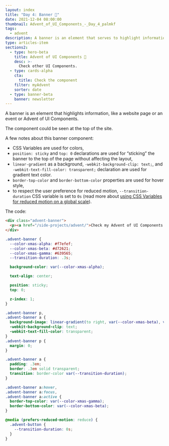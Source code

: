 ```yaml
---
layout: index
title: "Day 4: Banner 🚩"
date: 2021-12-04 08:00:00
thumbnail: Advent_of_UI_Components_-_Day_4_palmkf
tags:
  - advent
description: A banner is an element that serves to highlight information, like a website page or an event or Advent of UI Components.
type: articles-item
sections2:
  - type: hero-beta
    title: Advent of UI Components 🎄
    desc: >-
      Check other UI Components.
  - type: cards-alpha
    cta:
      title: Check the component
    filter: myAdvent
    sorter: date
  - type: banner-beta
    banner: newsletter
---
```


A banner is an element that highlights information, like a website page or an event or Advent of UI Components.

The component could be seen at the top of the site.

A few notes about this banner component:

- CSS Variables are used for colors,
- `position: sticky` and `top: 0` declarations are used for “sticking” the banner to the top of the page without affecting the layout,
- `linear-gradient` as a background, `-webkit-background-clip: text;`, and `-webkit-text-fill-color: transparent;` declaration are used for gradient text color.
- `border-top-color` and `border-bottom-color` properties are used for hover style,
- to respect the user preference for reduced motion, `--transition-duration` CSS variable is set to `0s` (read more about [using CSS Variables for reduced motion on a global scale](/articles/using-css-variables-for-reduced-motion-on-a-global-scale/)).

The code:

```html
<div class="advent-banner">
  <p><a href="/side-projects/advent/">Check my Advent of UI Components 2021!</a></p>
</div>
```

```css
.advent-banner {
  --color-xmas-alpha: #f7efef;
  --color-xmas-beta: #d72621;
  --color-xmas-gamma: #639565;
  --transition-duration: .3s;

  background-color: var(--color-xmas-alpha);

  text-align: center;

  position: sticky;
  top: 0;

  z-index: 1;
}

.advent-banner p,
.advent-banner a {
  background-image: linear-gradient(to right, var(--color-xmas-beta), var(--color-xmas-gamma));
  -webkit-background-clip: text;
  -webkit-text-fill-color: transparent;
}
.advent-banner p {
  margin: 0;
}

.advent-banner a {
  padding: .3em;
  border: .3em solid transparent;
  transition: border-color var(--transition-duration);
}

.advent-banner a:hover,
.advent-banner a:focus,
.advent-banner a:active {
  border-top-color: var(--color-xmas-gamma);
  border-bottom-color: var(--color-xmas-beta);
}

@media (prefers-reduced-motion: reduce) {
  .advent-button {
    --transition-duration: 0s;
  }
}
```

